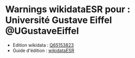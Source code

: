 Warnings wikidataESR pour : Université Gustave Eiffel @UGustaveEiffel
================

- Edition wikidata : [Q65153823](https://www.wikidata.org/wiki/Q65153823)
- Guide d'édition : [wikidataESR](https://github.com/cpesr/wikidataESR/)

